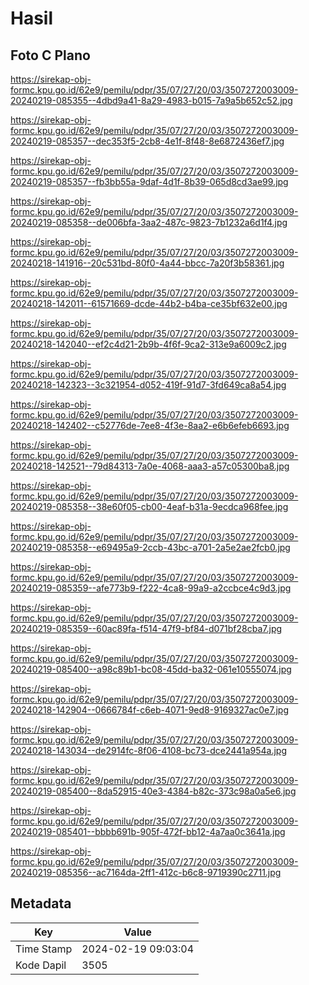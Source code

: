 # Hasil

## Foto C Plano

https://sirekap-obj-formc.kpu.go.id/62e9/pemilu/pdpr/35/07/27/20/03/3507272003009-20240219-085355--4dbd9a41-8a29-4983-b015-7a9a5b652c52.jpg

https://sirekap-obj-formc.kpu.go.id/62e9/pemilu/pdpr/35/07/27/20/03/3507272003009-20240219-085357--dec353f5-2cb8-4e1f-8f48-8e6872436ef7.jpg

https://sirekap-obj-formc.kpu.go.id/62e9/pemilu/pdpr/35/07/27/20/03/3507272003009-20240219-085357--fb3bb55a-9daf-4d1f-8b39-065d8cd3ae99.jpg

https://sirekap-obj-formc.kpu.go.id/62e9/pemilu/pdpr/35/07/27/20/03/3507272003009-20240219-085358--de006bfa-3aa2-487c-9823-7b1232a6d1f4.jpg

https://sirekap-obj-formc.kpu.go.id/62e9/pemilu/pdpr/35/07/27/20/03/3507272003009-20240218-141916--20c531bd-80f0-4a44-bbcc-7a20f3b58361.jpg

https://sirekap-obj-formc.kpu.go.id/62e9/pemilu/pdpr/35/07/27/20/03/3507272003009-20240218-142011--61571669-dcde-44b2-b4ba-ce35bf632e00.jpg

https://sirekap-obj-formc.kpu.go.id/62e9/pemilu/pdpr/35/07/27/20/03/3507272003009-20240218-142040--ef2c4d21-2b9b-4f6f-9ca2-313e9a6009c2.jpg

https://sirekap-obj-formc.kpu.go.id/62e9/pemilu/pdpr/35/07/27/20/03/3507272003009-20240218-142323--3c321954-d052-419f-91d7-3fd649ca8a54.jpg

https://sirekap-obj-formc.kpu.go.id/62e9/pemilu/pdpr/35/07/27/20/03/3507272003009-20240218-142402--c52776de-7ee8-4f3e-8aa2-e6b6efeb6693.jpg

https://sirekap-obj-formc.kpu.go.id/62e9/pemilu/pdpr/35/07/27/20/03/3507272003009-20240218-142521--79d84313-7a0e-4068-aaa3-a57c05300ba8.jpg

https://sirekap-obj-formc.kpu.go.id/62e9/pemilu/pdpr/35/07/27/20/03/3507272003009-20240219-085358--38e60f05-cb00-4eaf-b31a-9ecdca968fee.jpg

https://sirekap-obj-formc.kpu.go.id/62e9/pemilu/pdpr/35/07/27/20/03/3507272003009-20240219-085358--e69495a9-2ccb-43bc-a701-2a5e2ae2fcb0.jpg

https://sirekap-obj-formc.kpu.go.id/62e9/pemilu/pdpr/35/07/27/20/03/3507272003009-20240219-085359--afe773b9-f222-4ca8-99a9-a2ccbce4c9d3.jpg

https://sirekap-obj-formc.kpu.go.id/62e9/pemilu/pdpr/35/07/27/20/03/3507272003009-20240219-085359--60ac89fa-f514-47f9-bf84-d071bf28cba7.jpg

https://sirekap-obj-formc.kpu.go.id/62e9/pemilu/pdpr/35/07/27/20/03/3507272003009-20240219-085400--a98c89b1-bc08-45dd-ba32-061e10555074.jpg

https://sirekap-obj-formc.kpu.go.id/62e9/pemilu/pdpr/35/07/27/20/03/3507272003009-20240218-142904--0666784f-c6eb-4071-9ed8-9169327ac0e7.jpg

https://sirekap-obj-formc.kpu.go.id/62e9/pemilu/pdpr/35/07/27/20/03/3507272003009-20240218-143034--de2914fc-8f06-4108-bc73-dce2441a954a.jpg

https://sirekap-obj-formc.kpu.go.id/62e9/pemilu/pdpr/35/07/27/20/03/3507272003009-20240219-085400--8da52915-40e3-4384-b82c-373c98a0a5e6.jpg

https://sirekap-obj-formc.kpu.go.id/62e9/pemilu/pdpr/35/07/27/20/03/3507272003009-20240219-085401--bbbb691b-905f-472f-bb12-4a7aa0c3641a.jpg

https://sirekap-obj-formc.kpu.go.id/62e9/pemilu/pdpr/35/07/27/20/03/3507272003009-20240219-085356--ac7164da-2ff1-412c-b6c8-9719390c2711.jpg


## Metadata

| Key        | Value               |
| ---------- | ------------------- |
| Time Stamp | 2024-02-19 09:03:04 |
| Kode Dapil | 3505                |



